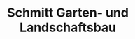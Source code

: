 ---
title: "Schmitt Garten- und Landschaftsbau"
url: /effeltrich/schmitt-garten-und-landschaftsbau/
shop: Garten-Center
---